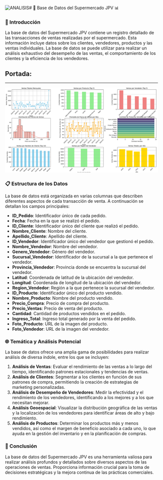 ![ANALISIS](https://github.com/JUANCITOPENA/BASE-DE-DATOS-SUPERMERCADO_JPV/assets/38921558/6aa94243-d48a-47d0-8e0a-7dc24ad63280)# 🛒 Base de Datos del Supermercado JPV 📊

### 📄 Introducción
La base de datos del Supermercado JPV contiene un registro detallado de las transacciones de ventas realizadas por el supermercado. Esta información incluye datos sobre los clientes, vendedores, productos y las ventas individuales. La base de datos se puede utilizar para realizar un análisis exhaustivo del desempeño de las ventas, el comportamiento de los clientes y la eficiencia de los vendedores.

## Portada:
---
![](ANALISIS.png)

### 📋 Estructura de los Datos
La base de datos está organizada en varias columnas que describen diferentes aspectos de cada transacción de venta. A continuación se detallan los campos principales:

- **ID_Pedido**: Identificador único de cada pedido.
- **Fecha**: Fecha en la que se realizó el pedido.
- **ID_Cliente**: Identificador único del cliente que realizó el pedido.
- **Nombre_Cliente**: Nombre del cliente.
- **Apellido_Cliente**: Apellido del cliente.
- **ID_Vendedor**: Identificador único del vendedor que gestionó el pedido.
- **Nombre_Vendedor**: Nombre del vendedor.
- **Genero_Vendedor**: Género del vendedor.
- **Sucursal_Vendedor**: Identificador de la sucursal a la que pertenece el vendedor.
- **Provincia_Vendedor**: Provincia donde se encuentra la sucursal del vendedor.
- **Latitud**: Coordenada de latitud de la ubicación del vendedor.
- **Longitud**: Coordenada de longitud de la ubicación del vendedor.
- **Region_Vendedor**: Región a la que pertenece la sucursal del vendedor.
- **ID_Producto**: Identificador único del producto vendido.
- **Nombre_Producto**: Nombre del producto vendido.
- **Precio_Compra**: Precio de compra del producto.
- **Precio_Ventas**: Precio de venta del producto.
- **Cantidad**: Cantidad de productos vendidos en el pedido.
- **Ingreso_Total**: Ingreso total generado por la venta del pedido.
- **Foto_Producto**: URL de la imagen del producto.
- **Foto_Vendedor**: URL de la imagen del vendedor.

### 🌐 Temática y Análisis Potencial
La base de datos ofrece una amplia gama de posibilidades para realizar análisis de diversa índole, entre los que se incluyen:

1. **Análisis de Ventas**: Evaluar el rendimiento de las ventas a lo largo del tiempo, identificando patrones estacionales y tendencias de ventas.
2. **Análisis de Clientes**: Segmentar a los clientes en función de sus patrones de compra, permitiendo la creación de estrategias de marketing personalizadas.
3. **Análisis de Desempeño de Vendedores**: Medir la efectividad y el rendimiento de los vendedores, identificando a los mejores y a los que necesitan mejorar.
4. **Análisis Geoespacial**: Visualizar la distribución geográfica de las ventas y la localización de los vendedores para identificar áreas de alto y bajo rendimiento.
5. **Análisis de Productos**: Determinar los productos más y menos vendidos, así como el margen de beneficio asociado a cada uno, lo que ayuda en la gestión del inventario y en la planificación de compras.

### 📝 Conclusión
La base de datos del Supermercado JPV es una herramienta valiosa para realizar análisis profundos y detallados sobre diversos aspectos de las operaciones de ventas. Proporciona información crucial para la toma de decisiones estratégicas y la mejora continua de las prácticas comerciales.
